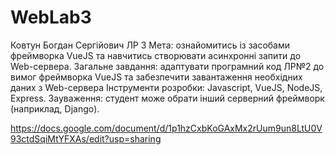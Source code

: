 # WebLab3
Ковтун Богдан Сергійович ЛР 3
Мета: ознайомитись із засобами фреймворка VueJS та навчитись створювати асинхронні запити до Web-сервера.
Загальне завдання: адаптувати програмний код ЛР№2 до вимог фреймворка VueJS та забезпечити завантаження необхідних даних з Web-сервера 
Інструменти розробки: Javascript, VueJS, NodeJS, Express.
Зауваження: студент може обрати інший серверний фреймворк (наприклад, Django).

https://docs.google.com/document/d/1p1hzCxbKoGAxMx2rUum9un8LtU0V93ctdSqiMtYFXAs/edit?usp=sharing
